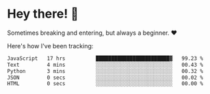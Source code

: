 # Hey there! 👋
Sometimes breaking and entering, but always a beginner. ❤️

Here's how I've been tracking:
<!--START_SECTION:waka-->

```txt
JavaScript   17 hrs          ████████████████████████▓   99.23 %
Text         4 mins          ░░░░░░░░░░░░░░░░░░░░░░░░░   00.43 %
Python       3 mins          ░░░░░░░░░░░░░░░░░░░░░░░░░   00.32 %
JSON         0 secs          ░░░░░░░░░░░░░░░░░░░░░░░░░   00.02 %
HTML         0 secs          ░░░░░░░░░░░░░░░░░░░░░░░░░   00.00 %
```

<!--END_SECTION:waka-->

